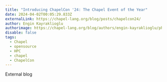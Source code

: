 ```yaml
---
title: "Introducing ChapelCon '24: The Chapel Event of the Year"
date: 2024-04-02T00:05:29.833Z
externalLink: https://chapel-lang.org/blog/posts/chapelcon24/
author: Engin Kayraklioglu
authorimage: https://chapel-lang.org/blog/authors/engin-kayraklioglu/photo.jpg
disable: false
tags:
  - Chapel
  - opensource
  - HPC
  - chapel
  - ChapelCon
---
```

E﻿xternal blog